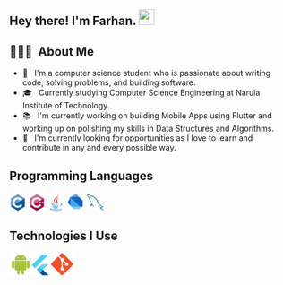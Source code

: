 
<h2> Hey there! I'm Farhan. <img src="https://media.giphy.com/media/hvRJCLFzcasrR4ia7z/giphy.gif" width="28px" height="28px"></h2>

## 👨🏻‍💻 &nbsp;About Me 

 - 🤔 &nbsp; I'm a computer science student who is passionate about writing code, solving problems, and building software.
 - 🎓 &nbsp; Currently studying Computer Science Engineering at Narula Institute of Technology.
 - 📚 &nbsp;  I'm currently working on building Mobile Apps using Flutter and working up on polishing my skills in Data Structures and Algorithms.
 - 👯 &nbsp;  I'm currently looking for opportunities as I love to learn and contribute in any and every possible way. 
<!--  - :octocat: &nbsp; [My Resume](https://drive.google.com/file/d/1N5c-6aifkQIdDY_aHiuAwyuURSbV9Ueu/view?usp=share_link) -->
 
 ## Programming Languages
<img src = 'https://github.com/Farhan-0/Farhan-0/blob/main/images/c-original.svg' width='30'/> <img src = 'https://github.com/Farhan-0/Farhan-0/blob/main/images/cpp.svg' width='30'/> <img src='https://github.com/Farhan-0/Farhan-0/blob/main/images/java.svg' width='30'/> <img src = 'https://github.com/Farhan-0/Farhan-0/blob/main/images/dart.svg' width='33'/> <img src = 'https://github.com/Farhan-0/Farhan-0/blob/main/images/sql.svg' width='30'/> 
## Technologies I Use
<img src = 'https://github.com/Farhan-0/Farhan-0/blob/main/images/android.svg' height='40'/><img src = 'https://github.com/Farhan-0/Farhan-0/blob/main/images/flutter-logo.svg' width='30'/> <img src = 'https://github.com/Farhan-0/Farhan-0/blob/main/images/git.svg' width='40'/> 
 

<!--
**Farhan-0/Farhan-0** is a ✨ _special_ ✨ repository because its `README.md` (this file) appears on your GitHub profile.

Here are some ideas to get you started:

- 🔭 I’m currently working on ...
- 🌱 I’m currently learning ...
- 👯 I’m looking to collaborate on ...
- 🤔 I’m looking for help with ...
- 💬 Ask me about ...
- 📫 How to reach me: ...
- 😄 Pronouns: ...
- ⚡ Fun fact: ...
-->
